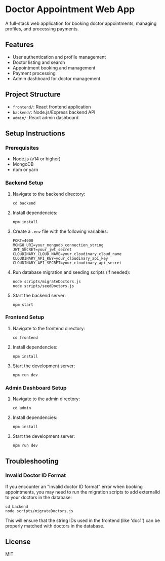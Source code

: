 # Doctor Appointment Web App

A full-stack web application for booking doctor appointments, managing profiles, and processing payments.

## Features

- User authentication and profile management
- Doctor listing and search
- Appointment booking and management
- Payment processing
- Admin dashboard for doctor management

## Project Structure

- `frontend/`: React frontend application
- `backend/`: Node.js/Express backend API
- `admin/`: React admin dashboard

## Setup Instructions

### Prerequisites

- Node.js (v14 or higher)
- MongoDB
- npm or yarn

### Backend Setup

1. Navigate to the backend directory:
   ```
   cd backend
   ```

2. Install dependencies:
   ```
   npm install
   ```

3. Create a `.env` file with the following variables:
   ```
   PORT=4000
   MONGO_URI=your_mongodb_connection_string
   JWT_SECRET=your_jwt_secret
   CLOUDINARY_CLOUD_NAME=your_cloudinary_cloud_name
   CLOUDINARY_API_KEY=your_cloudinary_api_key
   CLOUDINARY_API_SECRET=your_cloudinary_api_secret
   ```

4. Run database migration and seeding scripts (if needed):
   ```
   node scripts/migrateDoctors.js
   node scripts/seedDoctors.js
   ```

5. Start the backend server:
   ```
   npm start
   ```

### Frontend Setup

1. Navigate to the frontend directory:
   ```
   cd frontend
   ```

2. Install dependencies:
   ```
   npm install
   ```

3. Start the development server:
   ```
   npm run dev
   ```

### Admin Dashboard Setup

1. Navigate to the admin directory:
   ```
   cd admin
   ```

2. Install dependencies:
   ```
   npm install
   ```

3. Start the development server:
   ```
   npm run dev
   ```

## Troubleshooting

### Invalid Doctor ID Format

If you encounter an "Invalid doctor ID format" error when booking appointments, you may need to run the migration scripts to add externalId to your doctors in the database:

```
cd backend
node scripts/migrateDoctors.js
```

This will ensure that the string IDs used in the frontend (like 'doc1') can be properly matched with doctors in the database.

## License

MIT